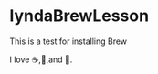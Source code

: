 lyndaBrewLesson
===============

This is a test for installing Brew

I love :coffee:,:pizza:,and :football:.
